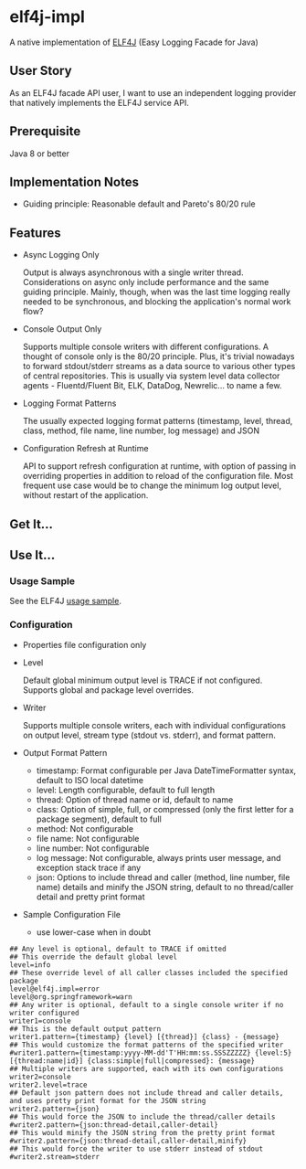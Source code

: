 # elf4j-impl

A native implementation of [ELF4J](https://github.com/elf4j/elf4j) (Easy Logging Facade for Java)

## User Story

As an ELF4J facade API user, I want to use an independent logging provider that natively implements the ELF4J service
API.

## Prerequisite

Java 8 or better

## Implementation Notes

- Guiding principle: Reasonable default and Pareto's 80/20 rule

## Features

- Async Logging Only

  Output is always asynchronous with a single writer thread. Considerations on async only include performance and the
  same guiding principle. Mainly, though, when was the last time logging really needed to be synchronous, and blocking
  the application's normal work flow?

- Console Output Only

  Supports multiple console writers with different configurations. A thought of console only is the 80/20 principle.
  Plus, it's trivial nowadays to forward stdout/stderr streams as a data source to various other types of central
  repositories. This is usually via system level data collector agents - Fluentd/Fluent Bit, ELK, DataDog, Newrelic...
  to name a few.

- Logging Format Patterns

  The usually expected logging format patterns (timestamp, level, thread, class, method, file name, line number, log
  message) and JSON

- Configuration Refresh at Runtime

  API to support refresh configuration at runtime, with option of passing in overriding properties in addition to reload
  of the configuration file. Most frequent use case would be to change the minimum log output level, without restart of
  the application.

## Get It...

## Use It...

### Usage Sample

See the ELF4J [usage sample](https://github.com/elf4j/elf4j#for-logging-service-api-users).

### Configuration

- Properties file configuration only

- Level

  Default global minimum output level is TRACE if not configured. Supports global and package level overrides.

- Writer

  Supports multiple console writers, each with individual configurations on output level, stream type (stdout vs.
  stderr), and format pattern.

- Output Format Pattern
    - timestamp: Format configurable per Java DateTimeFormatter syntax, default to ISO local datetime
    - level: Length configurable, default to full length
    - thread: Option of thread name or id, default to name
    - class: Option of simple, full, or compressed (only the first letter for a package segment), default to full
    - method: Not configurable
    - file name: Not configurable
    - line number: Not configurable
    - log message: Not configurable, always prints user message, and exception stack trace if any
    - json: Options to include thread and caller (method, line number, file name) details and minify the JSON string,
      default to no thread/caller detail and pretty print format

- Sample Configuration File
    - use lower-case when in doubt

```properties
## Any level is optional, default to TRACE if omitted
## This override the default global level
level=info
## These override level of all caller classes included the specified package 
level@elf4j.impl=error
level@org.springframework=warn
## Any writer is optional, default to a single console writer if no writer configured
writer1=console
## This is the default output pattern
writer1.pattern={timestamp} {level} [{thread}] {class} - {message}
## This would customize the format patterns of the specified writer
#writer1.pattern={timestamp:yyyy-MM-dd'T'HH:mm:ss.SSSZZZZZ} {level:5} [{thread:name|id}] {class:simple|full|compressed}: {message}
## Multiple writers are supported, each with its own configurations
writer2=console
writer2.level=trace
## Default json pattern does not include thread and caller details, and uses pretty print format for the JSON string
writer2.pattern={json}
## This would force the JSON to include the thread/caller details
#writer2.pattern={json:thread-detail,caller-detail}
## This would minify the JSON string from the pretty print format
#writer2.pattern={json:thread-detail,caller-detail,minify}
## This would force the writer to use stderr instead of stdout
#writer2.stream=stderr
```